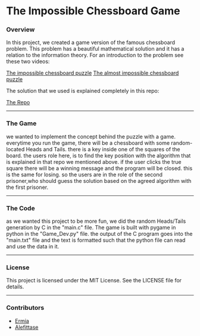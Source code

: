 # The Impossible Chessboard Game

### Overview

In this project, we created a game version of the famous chessboard problem. This problem has a beautiful mathematical solution and it has a relation to the information theory. For an introduction to the problem see these two videos:

[The impossible chessboard puzzle](https://youtu.be/wTJI_WuZSwE?si=rGebZSKBCutLFXTd)
[The almost impossible chessboard puzzle](https://youtu.be/as7Gkm7Y7h4?si=uADsswiq5Y3Kmymo)

The solution that we used is explained completely in this repo:

[The Repo](https://github.com/CoryLR/impossible-chessboard-escape-puzzle?tab=readme-ov-file)

---

### The Game

we wanted to implement the concept behind the puzzle with a game. everytime you run the game, there will be a chessboard with some random-located Heads and Tails. there is a key inside one of the squares of the board. the users role here, is to find the key position with the algorithm that is explained in that repo we mentioned above. if the user clicks the true square there will be a winning message and the program will be closed. this is the same for losing. so the users are in the role of the second prisoner,who should guess the solution based on the agreed algorithm with the first prisoner.

---

### The Code

as we wanted this project to be more fun, we did the random Heads/Tails generation by C in the "main.c" file. The game is built with pygame in python in the "Game_Dev.py" file. the output of the C program goes into the "main.txt" file and the text is formatted such that the python file can read and use the data in it.

---

### License

This project is licensed under the MIT License. See the LICENSE file for details.

---

### Contributors

- [Ermia](https://github.com/ErmiaAbbasi)
- [Alefittase](https://github.com/Alefittase)
